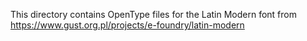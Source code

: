 This directory contains OpenType files for the Latin Modern font from
https://www.gust.org.pl/projects/e-foundry/latin-modern
